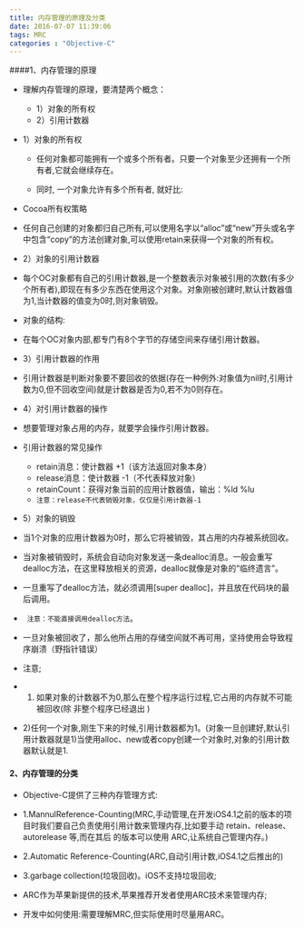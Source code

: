 ```yaml
---
title: 内存管理的原理及分类
date: 2016-07-07 11:39:06
tags: MRC
categories : "Objective-C"
---
```


####1、内存管理的原理

 * 理解内存管理的原理，要清楚两个概念：
   * 1）对象的所有权
   * 2）引用计数器

* 1）对象的所有权
   * 任何对象都可能拥有一个或多个所有者。只要一个对象至少还拥有一个所有者,它就会继续存在。

  * 同时, 一个对象允许有多个所有者, 就好比:

* Cocoa所有权策略
 * 任何自己创建的对象都归自己所有,可以使用名字以“alloc”或“new”开头或名字中包含“copy”的方法创建对象,可以使用retain来获得一个对象的所有权。

* 2）对象的引用计数器
* 每个OC对象都有自己的引用计数器,是一个整数表示对象被引用的次数(有多少个所有者),即现在有多少东西在使用这个对象。对象刚被创建时,默认计数器值为1,当计数器的值变为0时,则对象销毁。
* 对象的结构:


* 在每个OC对象内部,都专门有8个字节的存储空间来存储引用计数器。

* 3）引用计数器的作用
 * 引用计数器是判断对象要不要回收的依据(存在一种例外:对象值为nil时,引用计数为0,但不回收空间)就是计数器是否为0,若不为0则存在。

* 4）对引用计数器的操作
 * 想要管理对象占用的内存，就要学会操作引用计数器。

 * 引用计数器的常见操作
   * retain消息：使计数器 +1（该方法返回对象本身）
   * release消息：使计数器 -1（不代表释放对象）
   * retainCount：获得对象当前的应用计数器值，输出：%ld %lu
   * `注意：release不代表销毁对象，仅仅是引用计数器-1`

* 5）对象的销毁
 * 当1个对象的应用计数器为0时，那么它将被销毁，其占用的内存被系统回收。
 * 当对象被销毁时，系统会自动向对象发送一条dealloc消息。一般会重写dealloc方法，在这里释放相关的资源，dealloc就像是对象的“临终遗言”。
 * 一旦重写了dealloc方法，就必须调用[super dealloc]，并且放在代码块的最后调用。
 * ` 注意：不能直接调用dealloc方法`。
 * 一旦对象被回收了，那么他所占用的存储空间就不再可用，坚持使用会导致程序崩溃（野指针错误）

* 注意;
 * 1) 如果对象的计数器不为0,那么在整个程序运行过程,它占用的内存就不可能被回收(除 非整个程序已经退出 )
 * 2)任何一个对象,刚生下来的时候,引用计数器都为1。(对象一旦创建好,默认引用计数器就是1)当使用alloc、new或者copy创建一个对象时,对象的引用计数器默认就是1.

#### 2、内存管理的分类
* Objective-C提供了三种内存管理方式:
 * 1.MannulReference-Counting(MRC,手动管理,在开发iOS4.1之前的版本的项目时我们要自己负责使用引用计数来管理内存,比如要手动 retain、release、autorelease 等,而在其后 的版本可以使用 ARC,让系统自己管理内存。)
 * 2.Automatic Reference-Counting(ARC,自动引用计数,iOS4.1之后推出的)
 * 3.garbage collection(垃圾回收)。iOS不支持垃圾回收;

 * ARC作为苹果新提供的技术,苹果推荐开发者使用ARC技术来管理内存;

 * 开发中如何使用:需要理解MRC,但实际使用时尽量用ARC。
